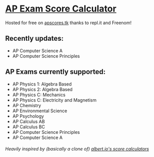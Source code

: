 # [AP Exam Score Calculator](https://apscores.tk)
Hosted for free on [apscores.tk](https://apscores.tk) thanks to repl.it and Freenom!
## Recently updates:
- AP Computer Science A
- AP Computer Science Principles
## AP Exams currently supported:
- AP Physics 1: Algebra Based
- AP Physics 2: Algebra Based
- AP Physics C: Mechanics
- AP Physics C: Electricity and Magnetism
- AP Chemistry
- AP Environmental Science
- AP Psychology
- AP Calculus AB
- AP Calculus BC
- AP Computer Science Principles
- AP Computer Science A
###### Heavily inspired by (basically a clone of) [albert.io's score calculators](https://www.albert.io/blog/tools-calculators/)
